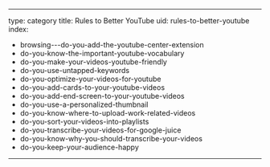 
---
type: category
title: Rules to Better YouTube
uid: rules-to-better-youtube
index:
 - browsing---do-you-add-the-youtube-center-extension
 - do-you-know-the-important-youtube-vocabulary
 - do-you-make-your-videos-youtube-friendly
 - do-you-use-untapped-keywords
 - do-you-optimize-your-videos-for-youtube
 - do-you-add-cards-to-your-youtube-videos
 - do-you-add-end-screen-to-your-youtube-videos
 - do-you-use-a-personalized-thumbnail
 - do-you-know-where-to-upload-work-related-videos
 - do-you-sort-your-videos-into-playlists
 - do-you-transcribe-your-videos-for-google-juice
 - do-you-know-why-you-should-transcribe-your-videos
 - do-you-keep-your-audience-happy
---



